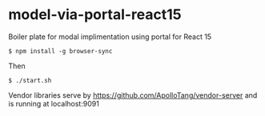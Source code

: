 # model-via-portal-react15

Boiler plate for modal implimentation using portal for React 15

```
$ npm install -g browser-sync
```

Then

```
$ ./start.sh
```

Vendor libraries serve by https://github.com/ApolloTang/vendor-server and is running at localhost:9091
